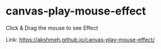 # canvas-play-mouse-effect
Click &amp; Drag the mouse to see Effect

Link: https://akshmeh.github.io/canvas-play-mouse-effect/
